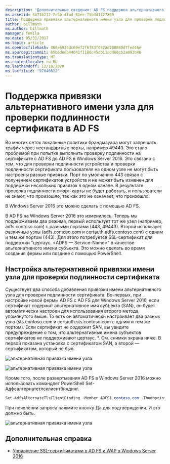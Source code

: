 ```yaml
---
description: 'Дополнительные сведения: AD FS поддержка альтернативного привязывания имени узла для проверки подлинности на сертификате'
ms.assetid: 4b71b212-7e5b-4fad-81ee-75b3d1f27869
title: Поддержка привязки альтернативного имени узла для проверки подлинности сертификата в AD FS
author: billmath
ms.author: billmath
manager: femila
ms.date: 05/31/2017
ms.topic: article
ms.openlocfilehash: 468e6934dc69ef2f6f83f052ad288860d7fed46e
ms.sourcegitcommit: 65b6de6b44d41f1180c45db11cdd60cb2a093b46
ms.translationtype: MT
ms.contentlocale: ru-RU
ms.lasthandoff: 12/10/2020
ms.locfileid: "97046612"
---
```

# <a name="ad-fs-support-for-alternate-hostname-binding-for-certificate-authentication"></a>Поддержка привязки альтернативного имени узла для проверки подлинности сертификата в AD FS

Во многих сетях локальные политики брандмауэра могут запрещать трафик через нестандартные порты, например 49443. Это стало проблемой при попытке выполнить проверку подлинности на сертификате с AD FS до AD FS в Windows Server 2016. Это связано с тем, что для проверки подлинности устройства и проверки подлинности сертификата пользователя на одном узле не могут быть настроены разные привязки. Порт по умолчанию 443 связан с получением сертификатов устройств и не может быть изменен для поддержки нескольких привязок в одном канале. В результате проверка подлинности смарт-карты не будет работать, и пользователи не знают, что произошло, так как это не означает, что произошло.

В Windows Server 2016 это можно сделать с помощью AD FS.

В AD FS на Windows Server 2016 это изменилось. Теперь мы поддерживаем два режима, первый использует тот же узел (например, adfs.contoso.com) с разными портами (443, 49443). Второй использует различные узлы (adfs.contoso.com и certauth.adfs.contoso.com) с одним и тем же портом (443). Для этого потребуется SSL-сертификат для поддержки "цертаус. <ADFS — Service-Name>" в качестве альтернативного имени субъекта. Это можно сделать во время создания фермы или позднее с помощью PowerShell.

## <a name="how-to-configure-alternate-host-name-binding-for-certificate-authentication"></a>Настройка альтернативной привязки имени узла для проверки подлинности сертификата
Существует два способа добавления привязки имени альтернативного узла для проверки подлинности сертификата. Во-первых, при настройке новой фермы AD FS с AD FS для Windows Server 2016, если сертификат содержит альтернативное имя субъекта (SAN), он будет автоматически настроен для использования второго метода, упомянутого выше. То есть он автоматически настраивает два разных узла (sts.contoso.com и certauth.sts.contoso.com с одним и тем же портом). Если сертификат не содержит SAN, вы увидите предупреждение о том, что альтернативные имена субъектов сертификатов не поддерживают цертаус. *. См. снимки экрана ниже. В первой показана установка с сертификатом SAN, а второй — сертификатом, который не был.

![альтернативная привязка имени узла](media/AD-FS-support-for-alternate-hostname-binding-for-certificate-authentication/ADFS_CA_1.png)

![альтернативная привязка имени узла](media/AD-FS-support-for-alternate-hostname-binding-for-certificate-authentication/ADFS_CA_2.png)

Кроме того, после развертывания AD FS в Windows Server 2016 можно использовать командлет PowerShell Set-Адфсалтернатетлсклиентбиндинг.

```powershell
Set-AdfsAlternateTlsClientBinding -Member ADFS1.contoso.com -Thumbprint '<thumbprint of cert>'
```

При появлении запроса нажмите кнопку Да для подтверждения.  И это должно быть.

![альтернативная привязка имени узла](media/AD-FS-support-for-alternate-hostname-binding-for-certificate-authentication/ADFS_CA_3.png)

## <a name="additional-references"></a>Дополнительная справка

* [Управление SSL-сертификатами в AD FS и WAP в Windows Server 2016](./manage-ssl-certificates-ad-fs-wap.md)
